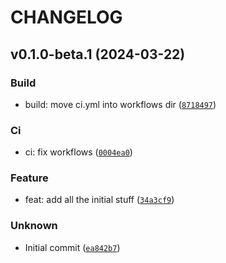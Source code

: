 # CHANGELOG



## v0.1.0-beta.1 (2024-03-22)

### Build

* build: move ci.yml into workflows dir ([`8718497`](https://github.com/ESloman/sloman-logging/commit/8718497a7d418e1dfc9334ef0a56bdcd8b000575))

### Ci

* ci: fix workflows ([`0004ea0`](https://github.com/ESloman/sloman-logging/commit/0004ea0b4093a0116bba43952032f5e7c7e4037b))

### Feature

* feat: add all the initial stuff ([`34a3cf9`](https://github.com/ESloman/sloman-logging/commit/34a3cf97da1e41228a26d74f2cb80985e1166cd1))

### Unknown

* Initial commit ([`ea842b7`](https://github.com/ESloman/sloman-logging/commit/ea842b708882ac06ffcf055dce31039124509a75))

